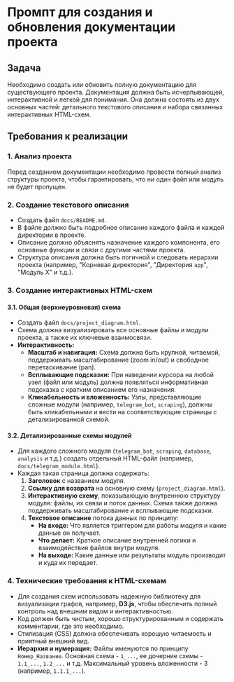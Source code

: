 # Промпт для создания и обновления документации проекта

## Задача

Необходимо создать или обновить полную документацию для существующего проекта. Документация должна быть исчерпывающей, интерактивной и легкой для понимания. Она должна состоять из двух основных частей: детального текстового описания и набора связанных интерактивных HTML-схем.

## Требования к реализации

### 1. Анализ проекта
Перед созданием документации необходимо провести полный анализ структуры проекта, чтобы гарантировать, что ни один файл или модуль не будет пропущен.

### 2. Создание текстового описания

- Создать файл `docs/README.md`.
- В файле должно быть подробное описание каждого файла и каждой директории в проекте.
- Описание должно объяснять назначение каждого компонента, его основные функции и связи с другими частями проекта.
- Структура описания должна быть логичной и следовать иерархии проекта (например, "Корневая директория", "Директория `app`", "Модуль X" и т.д.).

### 3. Создание интерактивных HTML-схем

#### 3.1. Общая (верхнеуровневая) схема

- Создать файл `docs/project_diagram.html`.
- Схема должна визуализировать все основные файлы и модули проекта, а также их ключевые взаимосвязи.
- **Интерактивность:**
    - **Масштаб и навигация:** Схема должна быть крупной, читаемой, поддерживать масштабирование (zoom in/out) и свободное перетаскивание (pan).
    - **Всплывающие подсказки:** При наведении курсора на любой узел (файл или модуль) должна появляться информативная подсказка с кратким описанием его назначения.
    - **Кликабельность и вложенность:** Узлы, представляющие сложные модули (например, `telegram_bot`, `scraping`), должны быть кликабельными и вести на соответствующие страницы с детализированной схемой.

#### 3.2. Детализированные схемы модулей

- Для каждого сложного модуля (`telegram_bot`, `scraping`, `database`, `analysis` и т.д.) создать отдельный HTML-файл (например, `docs/telegram_module.html`).
- Каждая такая страница должна содержать:
    1.  **Заголовок** с названием модуля.
    2.  **Ссылку для возврата** на основную схему (`project_diagram.html`).
    3.  **Интерактивную схему**, показывающую внутреннюю структуру модуля: файлы, их связи и поток данных. Схема также должна поддерживать масштабирование и всплывающие подсказки.
    4.  **Текстовое описание** потока данных по принципу:
        - **На входе:** Что является триггером для работы модуля и какие данные он получает.
        - **Что делает:** Краткое описание внутренней логики и взаимодействия файлов внутри модуля.
        - **На выходе:** Какие данные или результаты модуль производит и куда их передает.

### 4. Технические требования к HTML-схемам

- Для создания схем использовать надежную библиотеку для визуализации графов, например, **D3.js**, чтобы обеспечить полный контроль над внешним видом и интерактивностью.
- Код должен быть чистым, хорошо структурированным и содержать комментарии, где это необходимо.
- Стилизация (CSS) должна обеспечивать хорошую читаемость и приятный внешний вид.
- **Иерархия и нумерация:** Файлы именуются по принципу `Номер_Название`. Основная схема - `1_...`, ее дочерние схемы - `1.1_...`, `1.2_...` и т.д. Максимальный уровень вложенности - 3 (например, `1.1.1_...`).